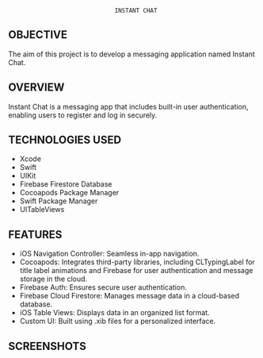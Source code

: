                                   INSTANT CHAT 
OBJECTIVE
---
The aim of this project is to develop a messaging application named Instant Chat.

OVERVIEW
---
Instant Chat is a messaging app that includes built-in user authentication, enabling users to register and log in securely.

TECHNOLOGIES USED
---
* Xcode
* Swift
* UIKit
* Firebase Firestore Database
* Cocoapods Package Manager
* Swift Package Manager
* UITableViews

FEATURES
---
* iOS Navigation Controller: Seamless in-app navigation.
* Cocoapods: Integrates third-party libraries, including CLTypingLabel for title label animations and Firebase for user authentication and message storage in the cloud.
* Firebase Auth: Ensures secure user authentication.
* Firebase Cloud Firestore: Manages message data in a cloud-based database.
* iOS Table Views: Displays data in an organized list format.
* Custom UI: Built using .xib files for a personalized interface.

SCREENSHOTS
---
